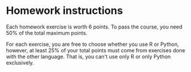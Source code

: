 # Homework instructions

Each homework exercise is worth 6 points.  To pass the course, you
need 50% of the total maximum points.

For each exercise, you are free to choose whether you use R or Python,
however, at least 25% of your total points must come from exercises
done with the other language.  That is, you can't use only R or only
Python exclusively.
